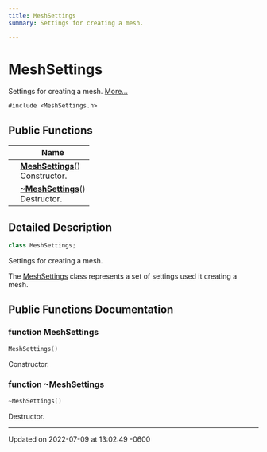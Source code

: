 ```yaml
---
title: MeshSettings
summary: Settings for creating a mesh. 

---
```


# MeshSettings



Settings for creating a mesh.  [More...](#detailed-description)


`#include <MeshSettings.h>`

## Public Functions

|                | Name           |
| -------------- | -------------- |
| | **[MeshSettings](../Classes/classMeshSettings.md#function-meshsettings)**()<br>Constructor.  |
| | **[~MeshSettings](../Classes/classMeshSettings.md#function-~meshsettings)**()<br>Destructor.  |

## Detailed Description

```cpp
class MeshSettings;
```

Settings for creating a mesh. 

The [MeshSettings](../Classes/classMeshSettings.md) class represents a set of settings used it creating a mesh. 

## Public Functions Documentation

### function MeshSettings

```cpp
MeshSettings()
```

Constructor. 

### function ~MeshSettings

```cpp
~MeshSettings()
```

Destructor. 

-------------------------------

Updated on 2022-07-09 at 13:02:49 -0600